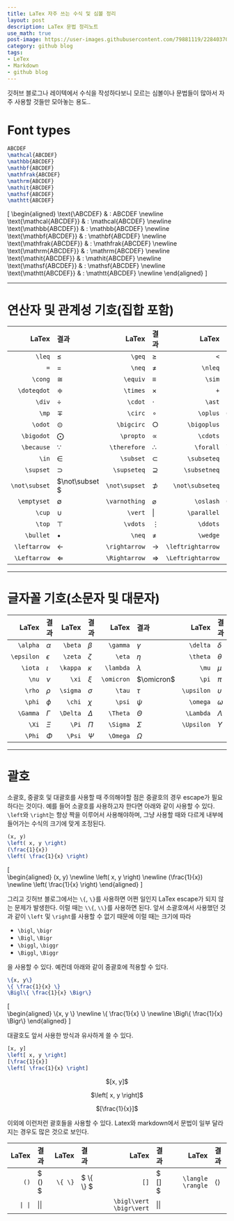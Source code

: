 ```yaml
---
title: LaTex 자주 쓰는 수식 및 심볼 정리
layout: post
description: LaTex 문법 정리노트
use_math: true
post-image: https://user-images.githubusercontent.com/79881119/228403706-3045f7c3-a935-4a96-b3ad-1936b137daf4.png
category: github blog
tags:
- LeTex
- Markdown
- github blog
---
```


깃허브 블로그나 레이텍에서 수식을 작성하다보니 모르는 심볼이나 문법들이 많아서 자주 사용할 것들만 모아놓는 용도..

# Font types

```latex
ABCDEF
\mathcal{ABCDEF}
\mathbb{ABCDEF}
\mathbf{ABCDEF}
\mathfrak{ABCDEF}
\mathrm{ABCDEF}
\mathit{ABCDEF}
\mathsf{ABCDEF}
\mathtt{ABCDEF}
```

\[
    \begin{aligned}
        \text{\ABCDEF} & : ABCDEF \newline
        \text{\mathcal{ABCDEF}} & : \mathcal{ABCDEF} \newline
        \text{\mathbb{ABCDEF}} & : \mathbb{ABCDEF} \newline
        \text{\mathbf{ABCDEF}} & : \mathbf{ABCDEF} \newline
        \text{\mathfrak{ABCDEF}} & : \mathfrak{ABCDEF} \newline
        \text{\mathrm{ABCDEF}} & : \mathrm{ABCDEF} \newline
        \text{\mathit{ABCDEF}} & : \mathit{ABCDEF} \newline
        \text{\mathsf{ABCDEF}} & : \mathsf{ABCDEF} \newline
        \text{\mathtt{ABCDEF}} & : \mathtt{ABCDEF} \newline
    \end{aligned}
\]

---

# 연산자 및 관계성 기호(집합 포함)

|LaTex|결과|LaTex|결과|LaTex|결과|LaTex|결과|
|---:|:---|---:|:---|---:|:---|---:|:---|
|```\leq```|$\leq$|```\geq```|$\geq$|```<```|$<$|```>```|$>$|
|```=```|$=$|```\neq```|$\neq$|```\nleq```|$\nleq$|```\ngeq```|$\ngeq$|
|```\cong```|$\cong$|```\equiv```|$\equiv$|```\sim```|$\sim$|```\approx```|$\approx$|
|```\doteqdot```|$\doteqdot$|```\times```|$\times$|```+```|$+$|```-```|$-$|
|```\div```|$\div$|```\cdot```|$\cdot$|```\ast```|$\ast$|```\pm```|$\pm$|
|```\mp```|$\mp$|```\circ```|$\circ$|```\oplus```|$\oplus$|```\otimes```|$\otimes$|
|```\odot```|$\odot$|```\bigcirc```|$\bigcirc$|```\bigoplus```|$\bigoplus$|```\bigotimes```|$\bigotimes$|
|```\bigodot```|$\bigodot$|```\propto```|$\propto$|```\cdots```|$\cdots$|```\dots```|$\dots$|
|```\because```|$\because$|```\therefore```|$\therefore$|```\forall```|$\forall$|```\exists```|$\exists$|
|```\in```|$\in$|```\subset```|$\subset$|```\subseteq```|$\subseteq$|```\notin```|$\notin$|
|```\supset```|$\supset$|```\supseteq```|$\supseteq$|```\subsetneq```|$\subsetneq$|```\supsetneq```|$\supsetneq$|
|```\not\subset```|$\not\subset	$|```\not\supset```|$\not\supset$|```\not\subseteq```|$\not\subseteq$|```\not\supseteq```|$\not\supseteq$|
|```\emptyset```|$\emptyset$|```\varnothing```|$\varnothing$|```\oslash```|$\oslash$|```\cap```|$\cap$|
|```\cup```|$\cup$|```\vert```|$\vert$|```\parallel```|$\parallel$|```\bot```|$\bot$|
|```\top```|$\top$|```\vdots```|$\vdots$|```\ddots```|$\ddots$|```\circ```|$\circ$|
|```\bullet```|$\bullet$|```\neq```|$\neq$|```\wedge```|$\wedge$|```\vee```|$\vee$|
|```\leftarrow```|$\leftarrow$|```\rightarrow```|$\rightarrow$|```\leftrightarrow```|$\leftrightarrow$|```\mapsto```|$\mapsto$|
|```\Leftarrow```|$\Leftarrow$|```\Rightarrow```|$\Rightarrow$|```\Leftrightarrow```|$\Leftrightarrow$|```\leftrightarrows```|$\leftrightarrows$|

---

# 글자꼴 기호(소문자 및 대문자)

|LaTex|결과|LaTex|결과|LaTex|결과|LaTex|결과|
|---:|:---|---:|:---|---:|:---|---:|:---|
|```\alpha```|$\alpha$|```\beta```|$\beta$|```\gamma```|$\gamma$|```\delta```|$\delta$|
|```\epsilon```|$\epsilon$|```\zeta```|$\zeta$|```\eta```|$\eta$|```\theta```|$\theta$|
|```\iota```|$\iota$|```\kappa```|$\kappa$|```\lambda```|$\lambda$|```\mu```|$\mu$|
|```\nu```|$\nu$|```\xi```|$\xi$|```\omicron```|$\omicron$|```\pi```|$\pi$|
|```\rho```|$\rho$|```\sigma```|$\sigma$|```\tau```|$\tau$|```\upsilon```|$\upsilon$|
|```\phi```|$\phi$|```\chi```|$\chi$|```\psi```|$\psi$|```\omega```|$\omega$|
|```\Gamma```|$\Gamma$|```\Delta```|$\Delta$|```\Theta```|$\Theta$|```\Lambda```|$\Lambda$|
|```\Xi```|$\Xi$|```\Pi```|$\Pi$|```\Sigma```|$\Sigma$|```\Upsilon```|$\Upsilon$|
|```\Phi```|$\Phi$|```\Psi```|$\Psi$|```\Omega```|$\Omega$|||

---

# 괄호

소괄호, 중괄호 및 대괄호를 사용할 때 주의해야할 점은 중괄호의 경우 escape가 필요하다는 것이다. 예를 들어 소괄호를 사용하고자 한다면 아래와 같이 사용할 수 있다. ```\left```와 ```\right```는 항상 짝을 이루어서 사용해야하며, 그냥 사용할 때와 다르게 내부에 들어가는 수식의 크기에 맞게 조정된다.

```latex
(x, y)
\left( x, y \right)
(\frac{1}{x})
\left( \frac{1}{x} \right)
```

\[  
    \begin{aligned}
    (x, y) \newline
    \left( x, y \right) \newline 
    (\frac{1}{x}) \newline
    \left( \frac{1}{x} \right)
    \end{aligned}
\]

그리고 깃허브 블로그에서는 ```\{```, ```\}```를 사용하면 어쩐 일인지 LaTex escape가 되지 않는 문제가 발생한다. 이럴 때는 ```\\{```, ```\\}```를 사용하면 된다. 앞서 소괄호에서 사용했던 것과 같이 ```\left``` 및 ```\right```를 사용할 수 없기 때문에 이럴 때는 크기에 따라

- ```\bigl```, ```\bigr```
- ```\Bigl```, ```\Bigr```
- ```\biggl```, ```\biggr```
- ```\Biggl```, ```\Biggr```

을 사용할 수 있다. 예컨데 아래와 같이 중괄호에 적용할 수 있다.

```latex
\{x, y\}
\{ \frac{1}{x} \}
\Bigl\{ \frac{1}{x} \Bigr\}
```

\[  
    \begin{aligned}
    \\{x, y \\} \newline
    \\{ \frac{1}{x} \\} \newline
    \Bigl\\{ \frac{1}{x} \Bigr\\}
    \end{aligned}
\]

대괄호도 앞서 사용한 방식과 유사하게 쓸 수 있다.

```latex
[x, y]
\left[ x, y \right]
[\frac{1}{x}]
\left[ \frac{1}{x} \right]
```
<p align="center">
    $[x, y]$
</p>
<p align="center">
    $\left[ x, y \right]$
</p>
<p align="center">
    $[\frac{1}{x}]$
</p>

이외에 이런저런 괄호들을 사용할 수 있다. Latex와 markdown에서 문법이 일부 달라지는 경우도 많은 것으로 보인다.

|LaTex|결과|LaTex|결과|LaTex|결과|LaTex|결과|
|---:|:---|---:|:---|---:|:---|---:|:---|
|```()```|$ () $|```\{ \}```|$ \\{ \\} $|```[]```|$ [] $|```\langle \rangle```|$\langle \rangle$|
|```\| \|```|$\| \|$|||```\bigl\vert \bigr\vert```|$\bigl\vert \bigr\vert$|||